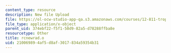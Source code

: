 ```yaml
---
content_type: resource
description: New file Upload
file: https://ol-ocw-studio-app-qa.s3.amazonaws.com/courses/12-811-tropical-meteorology-spring-2011/210069894af5d8af3017834a59354b31_rcnewrad.o
file_type: application/x-object
parent_uid: 374ebf22-f5f1-50d9-82a5-d78288ffba8e
resourcetype: Other
title: rcnewrad.o
uid: 21006989-4af5-d8af-3017-834a59354b31
---
```

